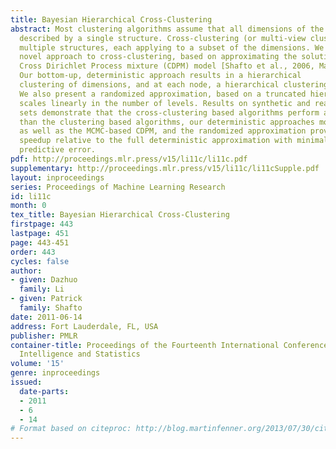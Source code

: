 ```yaml
---
title: Bayesian Hierarchical Cross-Clustering
abstract: Most clustering algorithms assume that all dimensions of the data can be
  described by a single structure. Cross-clustering (or multi-view clustering) allows
  multiple structures, each applying to a subset of the dimensions. We present a
  novel approach to cross-clustering, based on approximating the solution to a
  Cross Dirichlet Process mixture (CDPM) model [Shafto et al., 2006, Mansinghka et al., 2009].
  Our bottom-up, deterministic approach results in a hierarchical
  clustering of dimensions, and at each node, a hierarchical clustering of data points.
  We also present a randomized approximation, based on a truncated hierarchy, that
  scales linearly in the number of levels. Results on synthetic and real-world data
  sets demonstrate that the cross-clustering based algorithms perform as well or better
  than the clustering based algorithms, our deterministic approaches models perform
  as well as the MCMC-based CDPM, and the randomized approximation provides a remarkable
  speedup relative to the full deterministic approximation with minimal cost in
  predictive error.
pdf: http://proceedings.mlr.press/v15/li11c/li11c.pdf
supplementary: http://proceedings.mlr.press/v15/li11c/li11cSupple.pdf
layout: inproceedings
series: Proceedings of Machine Learning Research
id: li11c
month: 0
tex_title: Bayesian Hierarchical Cross-Clustering
firstpage: 443
lastpage: 451
page: 443-451
order: 443
cycles: false
author:
- given: Dazhuo
  family: Li
- given: Patrick
  family: Shafto
date: 2011-06-14
address: Fort Lauderdale, FL, USA
publisher: PMLR
container-title: Proceedings of the Fourteenth International Conference on Artificial
  Intelligence and Statistics
volume: '15'
genre: inproceedings
issued:
  date-parts:
  - 2011
  - 6
  - 14
# Format based on citeproc: http://blog.martinfenner.org/2013/07/30/citeproc-yaml-for-bibliographies/
---
```


